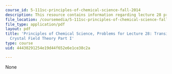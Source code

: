 ```yaml
---
course_id: 5-111sc-principles-of-chemical-science-fall-2014
description: This resource contains information regarding lecture 28 problem.
file_location: /coursemedia/5-111sc-principles-of-chemical-science-fall-2014/44430291254e19d44f652e6e1ce38c2a_MIT5_111F14_Lec28Prob.pdf
file_type: application/pdf
layout: pdf
title: 'Principles of Chemical Science, Problems for Lecture 28: Transition Metals:
  Crystal Field Theory Part I'
type: course
uid: 44430291254e19d44f652e6e1ce38c2a

---
```

None